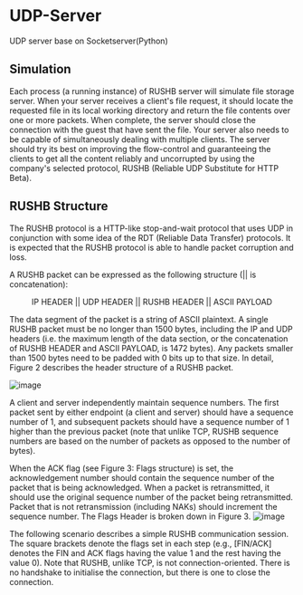 # UDP-Server
UDP server base on Socketserver(Python)
## Simulation
Each process (a running instance) of RUSHB server will simulate file storage server. When your server receives a client's file request, it should locate the requested file in its local working directory and return the file contents over one or more packets. When complete, the server should close the connection with the guest that have sent the file. Your server also needs to be capable of simultaneously dealing with multiple clients. The server should try its best on improving the flow-control and guaranteeing the clients to get all the content reliably and uncorrupted by using the company's selected protocol, RUSHB (Reliable UDP Substitute for HTTP Beta).
## RUSHB Structure
The RUSHB protocol is a HTTP-like stop-and-wait protocol that uses UDP in conjunction with some idea of the RDT (Reliable Data Transfer) protocols. It is expected that the RUSHB protocol is able to handle packet corruption and loss.

A RUSHB packet can be expressed as the following structure (|| is concatenation):
<center> IP HEADER || UDP HEADER || RUSHB HEADER || ASCII PAYLOAD </center>

The data segment of the packet is a string of ASCII plaintext. A single RUSHB packet must be no longer than 1500 bytes, including the IP and UDP headers (i.e. the maximum length of the data section, or the concatenation of RUSHB HEADER and ASCII PAYLOAD, is 1472 bytes). Any packets smaller than 1500 bytes need to be padded with 0 bits up to that size. In detail, Figure 2 describes the header structure of a RUSHB packet.

![image](https://user-images.githubusercontent.com/91719529/165701228-f2f75ec2-8779-4fdd-b8cc-78eae620b866.png)

A client and server independently maintain sequence numbers. The first packet sent by either endpoint (a client and server) should have a sequence number of 1, and subsequent packets should have a sequence number of 1 higher than the previous packet (note that unlike TCP, RUSHB sequence numbers are based on the number of packets as opposed to the number of bytes).

When the ACK flag (see Figure 3: Flags structure) is set, the acknowledgement number should contain the sequence number of the packet that is being acknowledged. When a packet is retransmitted, it should use the original sequence number of the packet being retransmitted. Packet that is not retransmission (including NAKs) should increment the sequence number. The Flags Header is broken down in Figure 3.
![image](https://user-images.githubusercontent.com/91719529/165701206-79a60cd1-412a-4a6b-825e-9186257fb956.png)

The following scenario describes a simple RUSHB communication session. The square brackets denote the flags set in each step (e.g., [FIN/ACK] denotes the FIN and ACK flags having the value 1 and the rest having the value 0). Note that RUSHB, unlike TCP, is not connection-oriented. There is no handshake to initialise the connection, but there is one to close the connection.
